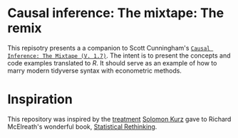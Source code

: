# Causal inference: The mixtape: The remix

This repisotry presents a a companion to Scott Cunningham's [`Causal Inference: The Mixtape (V. 1.7)`](http://scunning.com/mixtape.html). The intent is to present the concepts and code examples translated to _R_. It should serve as an example of how to marry modern tidyverse syntax with econometric methods.

# Inspiration
This repository was inspired by the [treatment](https://bookdown.org/connect/#/apps/1850/access) [Solomon Kurz](https://twitter.com/solomonkurz?lang=en) gave to Richard McElreath's wonderful book, [Statistical Rethinking](https://xcelab.net/rm/statistical-rethinking/).
